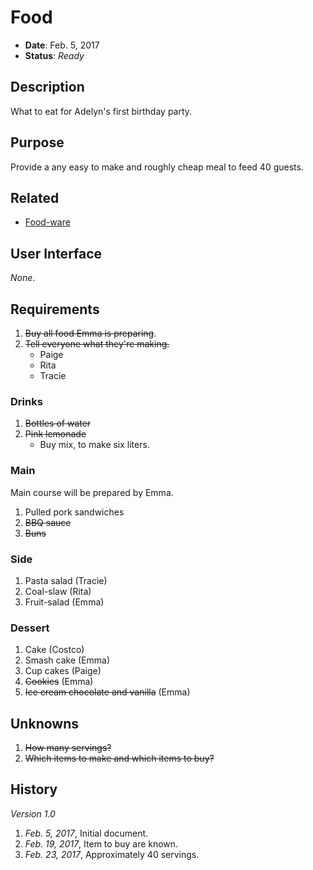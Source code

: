 # Food

- **Date**: Feb. 5, 2017
- **Status**: *Ready*

## Description

What to eat for Adelyn's first birthday party.

## Purpose

Provide a any easy to make and roughly cheap meal to feed 40 guests.

## Related

- [Food-ware](./food-ware.md)

## User Interface

*None*.

## Requirements

1. ~~Buy all food Emma is preparing~~.
2. ~~Tell everyone what they're making.~~
	- Paige
	- Rita
	- Tracie

### Drinks

1. ~~Bottles of water~~
2. ~~Pink lemonade~~
	- Buy mix, to make six liters.

### Main

Main course will be prepared by Emma.

1. Pulled pork sandwiches
2. ~~BBQ sauce~~
3. ~~Buns~~

### Side

1. Pasta salad (Tracie)
2. Coal-slaw (Rita)
3. Fruit-salad (Emma)

### Dessert

1. Cake (Costco)
2. Smash cake (Emma)
3. Cup cakes (Paige)
4. ~~Cookies~~ (Emma)
5. ~~Ice cream chocolate and vanilla~~ (Emma)

## Unknowns

1. ~~How many servings?~~
2. ~~Which items to make and which items to buy?~~

## History

*Version 1.0*

1. *Feb. 5, 2017*, Initial document.
2. *Feb. 19, 2017*, Item to buy are known.
3. *Feb. 23, 2017*, Approximately 40 servings.
